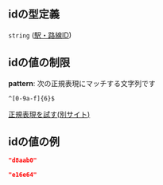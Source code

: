 ## idの型定義

`string` ([駅・路線ID](tree_segment-properties-頂点リスト-探索部分木の頂点-properties-駅路線id.md))

## idの値の制限

**pattern**: 次の正規表現にマッチする文字列です

```regexp
^[0-9a-f]{6}$
```

[正規表現を試す(別サイト)](https://regexr.com/?expression=%5E%5B0-9a-f%5D%7B6%7D%24 "try regular expression with regexr.com")

## idの値の例

```json
"d8aab0"
```

```json
"e16e64"
```
